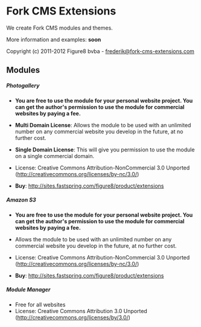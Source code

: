 # Fork CMS Extensions

We create Fork CMS modules and themes.

More information and examples: __soon__

Copyright (c) 2011-2012 Figure8 bvba - frederik@fork-cms-extensions.com


## Modules


##### Photogallery

* **You are free to use the module for your personal website project. 
You can get the author's permission to use the module for commercial websites by paying a fee.**

* **Multi Domain License**: Allows the module to be used with an unlimited number on any commercial website you develop in the future, at no further cost.

* **Single Domain License**: This will give you permission to use the module on a single commercial domain.

* License: Creative Commons Attribution-NonCommercial 3.0 Unported (http://creativecommons.org/licenses/by-nc/3.0/)

* **Buy**: http://sites.fastspring.com/figure8/product/extensions

##### Amazon S3

* **You are free to use the module for your personal website project. 
You can get the author's permission to use the module for commercial websites by paying a fee.**

* Allows the module to be used with an unlimited number on any commercial website you develop in the future, at no further cost.

* License: Creative Commons Attribution-NonCommercial 3.0 Unported (http://creativecommons.org/licenses/by-nc/3.0/)

* **Buy**: http://sites.fastspring.com/figure8/product/extensions


##### Module Manager

* Free for all websites
* License: Creative Commons Attribution 3.0 Unported (http://creativecommons.org/licenses/by/3.0/)